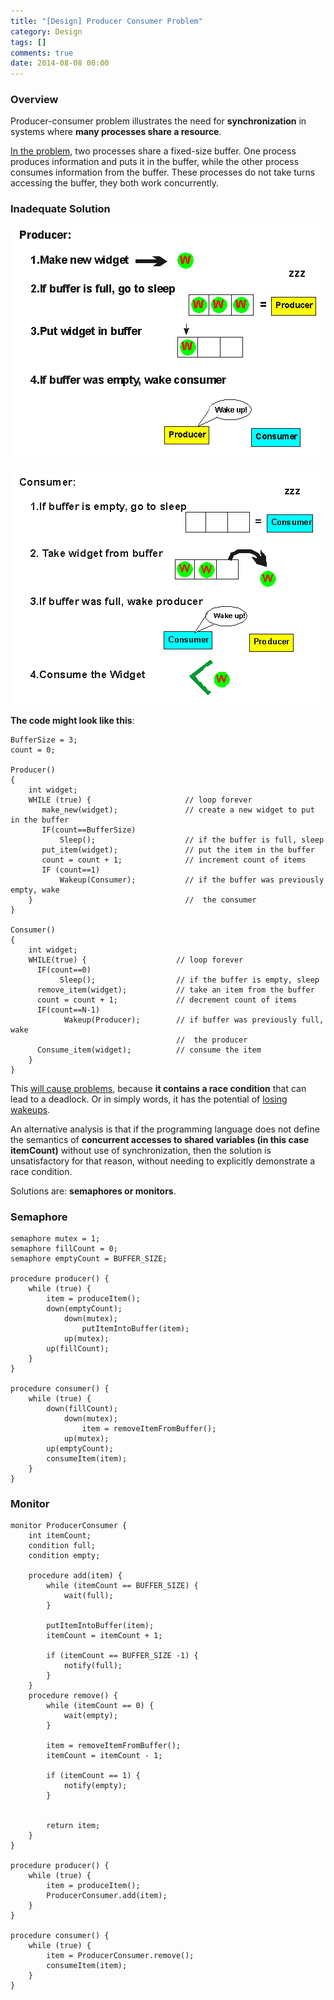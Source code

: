 ```yaml
---
title: "[Design] Producer Consumer Problem"
category: Design
tags: []
comments: true
date: 2014-08-08 00:00
---
```



### Overview

Producer-consumer problem illustrates the need for **synchronization** in systems where **many processes share a resource**.

[In the problem](http://cs.gmu.edu/cne/modules/ipc/aqua/producer.html), two processes share a fixed-size buffer. One process produces information and puts it in the buffer, while the other process consumes information from the buffer. These processes do not take turns accessing the buffer, they both work concurrently.

### Inadequate Solution

![](/images/producer-workflow.gif)

![](/images/consumer-workflow.gif)

**The code might look like this**:

    BufferSize = 3;
    count = 0;

    Producer()
    {
        int widget;
        WHILE (true) {                     // loop forever
           make_new(widget);               // create a new widget to put in the buffer
           IF(count==BufferSize)
               Sleep();                    // if the buffer is full, sleep
           put_item(widget);               // put the item in the buffer
           count = count + 1;              // increment count of items
           IF (count==1)
               Wakeup(Consumer);           // if the buffer was previously empty, wake
        }                                  //  the consumer
    }

    Consumer()
    {
        int widget;
        WHILE(true) {                    // loop forever
          IF(count==0)
               Sleep();                  // if the buffer is empty, sleep
          remove_item(widget);           // take an item from the buffer
          count = count + 1;             // decrement count of items
          IF(count==N-1)
                Wakeup(Producer);        // if buffer was previously full, wake
                                         //  the producer
          Consume_item(widget);          // consume the item
        }
    }

This [will cause problems](http://en.wikipedia.org/wiki/Producer%E2%80%93consumer_problem#Inadequate_implementation), because **it contains a race condition** that can lead to a deadlock. Or in simply words, it has the potential of [losing wakeups](http://cs.gmu.edu/cne/modules/ipc/purple/prodsem.html).

An alternative analysis is that if the programming language does not define the semantics of **concurrent accesses to shared variables (in this case itemCount)** without use of synchronization, then the solution is unsatisfactory for that reason, without needing to explicitly demonstrate a race condition.

Solutions are: **semaphores or monitors**.

### Semaphore

    semaphore mutex = 1;
    semaphore fillCount = 0;
    semaphore emptyCount = BUFFER_SIZE;

    procedure producer() {
        while (true) {
            item = produceItem();
            down(emptyCount);
                down(mutex);
                    putItemIntoBuffer(item);
                up(mutex);
            up(fillCount);
        }
    }

    procedure consumer() {
        while (true) {
            down(fillCount);
                down(mutex);
                    item = removeItemFromBuffer();
                up(mutex);
            up(emptyCount);
            consumeItem(item);
        }
    }

### Monitor

    monitor ProducerConsumer {
        int itemCount;
        condition full;
        condition empty;

        procedure add(item) {
            while (itemCount == BUFFER_SIZE) {
                wait(full);
            }

            putItemIntoBuffer(item);
            itemCount = itemCount + 1;

            if (itemCount == BUFFER_SIZE -1) {
                notify(full);
            }
        }
        procedure remove() {
            while (itemCount == 0) {
                wait(empty);
            }

            item = removeItemFromBuffer();
            itemCount = itemCount - 1;

            if (itemCount == 1) {
                notify(empty);
            }


            return item;
        }
    }

    procedure producer() {
        while (true) {
            item = produceItem();
            ProducerConsumer.add(item);
        }
    }

    procedure consumer() {
        while (true) {
            item = ProducerConsumer.remove();
            consumeItem(item);
        }
    }
